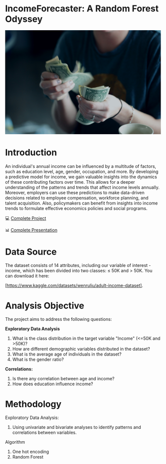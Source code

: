 # IncomeForecaster: A Random Forest Odyssey
<img src = "/alex_income_pred.jpg">

# Introduction
An individual's annual income can be influenced by a multitude of factors, such as education level, age, gender, occupation, and more. By developing a predictive model for income, we gain valuable insights into the dynamics of these contributing factors over time. This allows for a deeper understanding of the patterns and trends that affect income levels annually. Moreover, employers can use these predictions to make data-driven decisions related to employee compensation, workforce planning, and talent acquisition. Also, policymakers can benefit from insights into income trends to formulate effective economics policies and social programs. 

💻 [Complete Project](https://github.com/JonatasV/income_random_forest/blob/main/income_random_forest.ipynb)

📊 [Complete Presentation](https://github.com/JonatasV/income_random_forest/blob/main/income_presentation.pdf)

# Data Source
The dataset consists of 14 attributes, including our variable of interest - income, which has been divided into two classes: ≤ 50K and > 50K. You can download it here: 

[https://www.kaggle.com/datasets/wenruliu/adult-income-dataset].

# Analysis Objective
The project aims to address the following questions:

**Exploratory Data Analysis**

1. What is the class distribution in the target variable "Income" (<=50K and >50K)?
2. How are different demographic variables distributed in the dataset?
3. What is the average age of individuals in the dataset?
4. What is the gender ratio?

**Correlations:**

1. Is there any correlation between age and income?
2. How does education influence income?

# Methodology
Exploratory Data Analysis: 
1. Using univariate and bivariate analyses to identify patterns and correlations between variables.

Algorithm

1. One hot encoding
2. Random Forest
